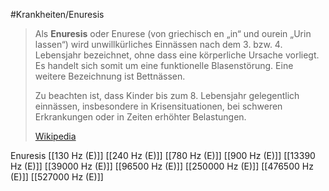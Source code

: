 #Krankheiten/Enuresis
> Als **Enuresis** oder Enurese (von griechisch en „in“ und ourein „Urin lassen“) wird unwillkürliches Einnässen nach dem 3. bzw. 4. Lebensjahr bezeichnet, ohne dass eine körperliche Ursache vorliegt. Es handelt sich somit um eine funktionelle Blasenstörung. Eine weitere Bezeichnung ist Bettnässen.
>
> Zu beachten ist, dass Kinder bis zum 8. Lebensjahr gelegentlich einnässen, insbesondere in Krisensituationen, bei schweren Erkrankungen oder in Zeiten erhöhter Belastungen.
>
> [Wikipedia](https://de.wikipedia.org/wiki/Enuresis)

Enuresis
[[130 Hz (E)]]
[[240 Hz (E)]]
[[780 Hz (E)]]
[[900 Hz (E)]]
[[13390 Hz (E)]]
[[39000 Hz (E)]]
[[96500 Hz (E)]]
[[250000 Hz (E)]]
[[476500 Hz (E)]]
[[527000 Hz (E)]]